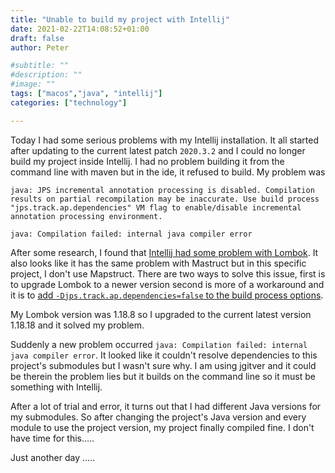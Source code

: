 ```yaml
---
title: "Unable to build my project with Intellij"
date: 2021-02-22T14:08:52+01:00
draft: false
author: Peter

#subtitle: ""
#description: ""
#image: ""
tags: ["macos","java", "intellij"]
categories: ["technology"]

---
```



Today I had some serious problems with my Intellij installation. It all started after updating to the current latest patch `2020.3.2` and I could no longer build my project inside Intellij. I had no problem building it from the command line with maven but in the ide, it refused to build. 
My problem was 
```
java: JPS incremental annotation processing is disabled. Compilation results on partial recompilation may be inaccurate. Use build process "jps.track.ap.dependencies" VM flag to enable/disable incremental annotation processing environment.

java: Compilation failed: internal java compiler error
```
After some research, I found that [Intellij had some problem with Lombok](https://github.com/rzwitserloot/lombok/issues/2592). It also looks like it has the same problem with Mastruct but in this specific project, I don't use Mapstruct. There are two ways to solve this issue, first is to upgrade Lombok to a newer version second is more of a workaround and it is to [add `-Djps.track.ap.dependencies=false` to the build process options](https://github.com/rzwitserloot/lombok/issues/2592#issuecomment-705449860).

My Lombok version was 1.18.8 so I upgraded to the current latest version 1.18.18 and it solved my problem.    

Suddenly a new problem occurred `java: Compilation failed: internal java compiler error`. It looked like it couldn't resolve dependencies to this project's submodules but I wasn't sure why. I am using jgitver and it could be therein the problem lies but it builds on the command line so it must be something with Intellij.

After a lot of trial and error, it turns out that I had different Java versions for my submodules. So after changing the project's Java version and every module to use the project version, my project finally compiled fine. I don't have time for this.....

Just another day .....
